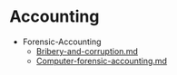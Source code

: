 
# Accounting

- Forensic-Accounting
  - [Bribery-and-corruption.md](./Bribery-and-corruption.md)
  - [Computer-forensic-accounting.md](./Computer-forensic-accounting.md)
